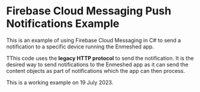 # Firebase Cloud Messaging Push Notifications Example

This is an example of using Firebase Cloud Messaging in C# to send a notification to a specific device running the Enmeshed app.

TThis code uses the **legacy HTTP protocol** to send the notification. It is the desired way to send notifications to the Enmeshed app as it can send the content objects as part of notifications which the app can then process.

This is a working example on 19 July 2023.
